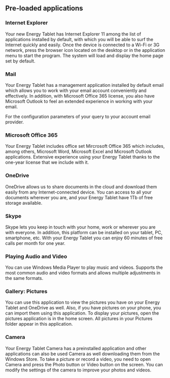 ## Pre-loaded applications

### Internet Explorer

Your new Energy Tablet has Internet Explorer 11 among the list of applications installed by default, with which you will be able to surf the Internet quickly and easily. Once the device is connected to a Wi-Fi or 3G network, press the browser icon located on the desktop or in the application menu to start the program. The system will load and display the home page set by default.


### Mail

Your Energy Tablet has a management application installed by default email which allows you to work with your email account conveniently and effectively. In addition, with Microsoft Office 365 license, you also have Microsoft Outlook to feel an extended experience in working with your email.

For the configuration parameters of your query to your account email provider.


### Microsoft Office 365

Your Energy Tablet includes office set Mircrosoft Office 365 which includes, among others, Microsoft Word, Microsoft Excel and Microsoft Outlook applications. Extensive experience using your Energy Tablet thanks to the one-year license that we include with it.


### OneDrive

OneDrive allows us to share documents in the cloud and download them easily from any Internet-connected device. You can access to all your documents wherever you are, and your Energy Tablet have 1Tb of free storage available.


### Skype

Skype lets you keep in touch with your home, work or wherever you are with everyone. In addition, this platform can be installed on your tablet, PC, smartphone, etc. With your Energy Tablet you can enjoy 60 minutes of free calls per month for one year.


### Playing Audio and Video

You can use Windows Media Player to play music and videos. Supports the most common audio and video formats and allows multiple adjustments in the same formats.


### Gallery: Pictures

You can use this application to view the pictures you have on your Energy Tablet and OneDrive as well. Also, if you have pictures on your phone, you can import them using this application.
To display your pictures, open the pictures application is in the home screen. All pictures in your Pictures folder appear in this application.


### Camera

Your Energy Tablet Camera has a preinstalled application and other applications can also be used Camera as well downloading them from the Windows Store.
To take a picture or record a video, you need to open Camera and press the Photo button or Video button on the screen. You can modify the settings of the camera to improve your photos and videos.


